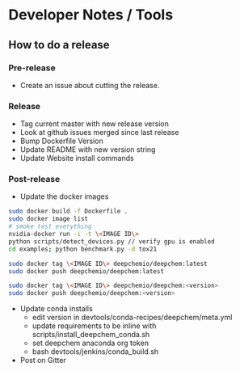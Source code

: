 Developer Notes / Tools
=======================

How to do a release
-------------------

### Pre-release
- Create an issue about cutting the release.

### Release
- Tag current master with new release version
- Look at github issues merged since last release
- Bump Dockerfile Version
- Update README with new version string
- Update Website install commands

### Post-release
- Update the docker images
```bash
sudo docker build -f Dockerfile .
sudo docker image list
# smoke test everything
nvidia-docker run -i -t \<IMAGE ID\>
python scripts/detect_devices.py // verify gpu is enabled
cd examples; python benchmark.py -d tox21

sudo docker tag \<IMAGE ID\> deepchemio/deepchem:latest
sudo docker push deepchemio/deepchem:latest

sudo docker tag \<IMAGE ID\> deepchemio/deepchem:<version>
sudo docker push deepchemio/deepchem:<version>
```
  
- Update conda installs
  - edit version in devtools/conda-recipes/deepchem/meta.yml
  - update requirements to be inline with scripts/install_deepchem_conda.sh
  - set deepchem anaconda org token
  - bash devtools/jenkins/conda_build.sh
- Post on Gitter
